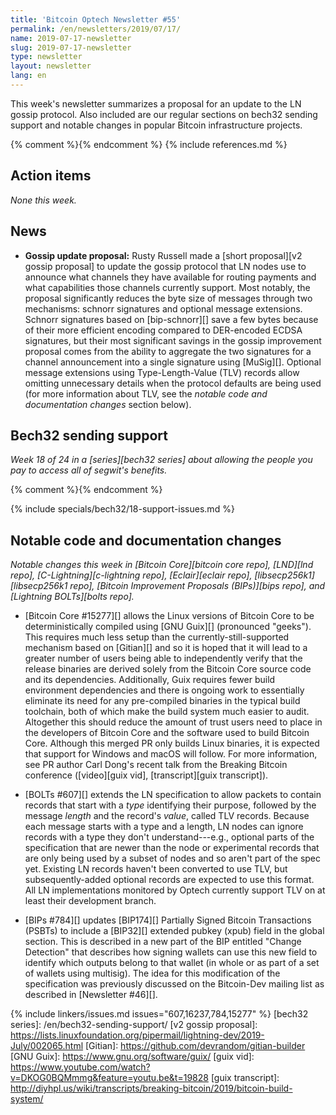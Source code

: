```yaml
---
title: 'Bitcoin Optech Newsletter #55'
permalink: /en/newsletters/2019/07/17/
name: 2019-07-17-newsletter
slug: 2019-07-17-newsletter
type: newsletter
layout: newsletter
lang: en
---
```

This week's newsletter summarizes a proposal for an update to the LN
gossip protocol. Also included are our regular sections on bech32
sending support and notable changes in popular Bitcoin infrastructure
projects.

{% comment %}<!-- include references.md below the fold but above any Jekyll/Liquid variables-->{% endcomment %}
{% include references.md %}

## Action items

*None this week.*

## News

- **Gossip update proposal:** Rusty Russell made a [short proposal][v2
  gossip proposal] to update the gossip protocol that LN nodes use to
  announce what channels they have available for routing payments and
  what capabilities those channels currently support.  Most notably, the
  proposal significantly reduces the byte size of messages through two
  mechanisms: schnorr signatures and optional message extensions.
  Schnorr signatures based on [bip-schnorr][] save a few bytes because
  of their more efficient encoding compared to DER-encoded ECDSA
  signatures, but their most significant savings in the gossip
  improvement proposal comes from the ability to aggregate the two
  signatures for a channel announcement into a single signature using
  [MuSig][].  Optional message extensions using Type-Length-Value (TLV)
  records allow omitting unnecessary details when the protocol defaults
  are being used (for more information about TLV, see the *notable
  code and documentation changes* section below).

## Bech32 sending support

*Week 18 of 24 in a [series][bech32 series] about allowing the people
you pay to access all of segwit's benefits.*

{% comment %}<!-- weekly reminder for harding: check Bech32 Adoption
wiki page for changes -->{% endcomment %}

{% include specials/bech32/18-support-issues.md %}

## Notable code and documentation changes

*Notable changes this week in [Bitcoin Core][bitcoin core repo],
[LND][lnd repo], [C-Lightning][c-lightning repo], [Eclair][eclair repo],
[libsecp256k1][libsecp256k1 repo], [Bitcoin Improvement Proposals
(BIPs)][bips repo], and [Lightning BOLTs][bolts repo].*

- [Bitcoin Core #15277][] allows the Linux versions of Bitcoin Core to
  be deterministically compiled using [GNU Guix][] (pronounced "geeks").
  This requires much less setup than the currently-still-supported
  mechanism based on [Gitian][] and so it is hoped that it will lead to a
  greater number of users being able to independently verify that the
  release binaries are derived solely from the Bitcoin Core source code
  and its dependencies.  Additionally, Guix requires fewer build
  environment dependencies and there is ongoing work to essentially
  eliminate its need for any pre-compiled binaries in the typical build
  toolchain, both of which make the build system much easier to audit.
  Altogether this should reduce the amount of trust users need to place
  in the developers of Bitcoin Core and the software used to build
  Bitcoin Core.  Although this merged PR only builds Linux binaries,
  it is expected that support for Windows and macOS will
  follow.  For more information, see PR author Carl Dong's recent talk
  from the Breaking Bitcoin conference ([video][guix vid],
  [transcript][guix transcript]).

- [BOLTs #607][] extends the LN specification to allow packets to contain
  records that start with a *type* identifying their purpose, followed by
  the message *length* and the record's *value*, called TLV records.
  Because each message starts with a type and a length, LN nodes can
  ignore records with a type they don't understand---e.g., optional parts
  of the specification that are newer than the node or experimental
  records that are only being used by a subset of nodes and so aren't
  part of the spec yet.  Existing LN records haven't been converted to
  use TLV, but subsequently-added optional records are expected to use
  this format.  All LN implementations monitored by Optech currently
  support TLV on at least their development branch.

- [BIPs #784][] updates [BIP174][] Partially Signed Bitcoin Transactions
  (PSBTs) to include a [BIP32][] extended pubkey (xpub) field in the
  global section.  This is described in a new part of the BIP entitled
  "Change Detection" that describes how signing wallets can use this new
  field to identify which outputs belong to that wallet (in whole or as
  part of a set of wallets using multisig).  The idea for this
  modification of the specification was previously discussed on the
  Bitcoin-Dev mailing list as described in [Newsletter #46][].

{% include linkers/issues.md issues="607,16237,784,15277" %}
[bech32 series]: /en/bech32-sending-support/
[v2 gossip proposal]: https://lists.linuxfoundation.org/pipermail/lightning-dev/2019-July/002065.html
[Gitian]: https://github.com/devrandom/gitian-builder
[GNU Guix]: https://www.gnu.org/software/guix/
[guix vid]: https://www.youtube.com/watch?v=DKOG0BQMmmg&feature=youtu.be&t=19828
[guix transcript]: http://diyhpl.us/wiki/transcripts/breaking-bitcoin/2019/bitcoin-build-system/
